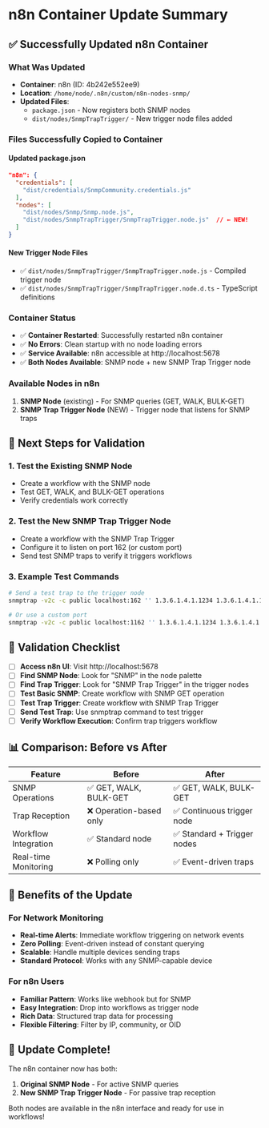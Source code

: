 # n8n Container Update Summary

## ✅ Successfully Updated n8n Container

### What Was Updated
- **Container**: n8n (ID: 4b242e552ee9)
- **Location**: `/home/node/.n8n/custom/n8n-nodes-snmp/`
- **Updated Files**:
  - `package.json` - Now registers both SNMP nodes
  - `dist/nodes/SnmpTrapTrigger/` - New trigger node files added

### Files Successfully Copied to Container

#### Updated package.json
```json
"n8n": {
  "credentials": [
    "dist/credentials/SnmpCommunity.credentials.js"
  ],
  "nodes": [
    "dist/nodes/Snmp/Snmp.node.js",
    "dist/nodes/SnmpTrapTrigger/SnmpTrapTrigger.node.js"  // ← NEW!
  ]
}
```

#### New Trigger Node Files
- ✅ `dist/nodes/SnmpTrapTrigger/SnmpTrapTrigger.node.js` - Compiled trigger node
- ✅ `dist/nodes/SnmpTrapTrigger/SnmpTrapTrigger.node.d.ts` - TypeScript definitions

### Container Status
- ✅ **Container Restarted**: Successfully restarted n8n container
- ✅ **No Errors**: Clean startup with no node loading errors
- ✅ **Service Available**: n8n accessible at http://localhost:5678
- ✅ **Both Nodes Available**: SNMP node + new SNMP Trap Trigger node

### Available Nodes in n8n
1. **SNMP Node** (existing) - For SNMP queries (GET, WALK, BULK-GET)
2. **SNMP Trap Trigger Node** (NEW) - Trigger node that listens for SNMP traps

## 🎯 Next Steps for Validation

### 1. Test the Existing SNMP Node
- Create a workflow with the SNMP node
- Test GET, WALK, and BULK-GET operations
- Verify credentials work correctly

### 2. Test the New SNMP Trap Trigger Node
- Create a workflow with the SNMP Trap Trigger
- Configure it to listen on port 162 (or custom port)
- Send test SNMP traps to verify it triggers workflows

### 3. Example Test Commands
```bash
# Send a test trap to the trigger node
snmptrap -v2c -c public localhost:162 '' 1.3.6.1.4.1.1234 1.3.6.1.4.1.1234.1 s "Test trap"

# Or use a custom port
snmptrap -v2c -c public localhost:1162 '' 1.3.6.1.4.1.1234 1.3.6.1.4.1.1234.1 s "Custom port trap"
```

## 🧪 Validation Checklist

- [ ] **Access n8n UI**: Visit http://localhost:5678
- [ ] **Find SNMP Node**: Look for "SNMP" in the node palette
- [ ] **Find Trap Trigger**: Look for "SNMP Trap Trigger" in the trigger nodes
- [ ] **Test Basic SNMP**: Create workflow with SNMP GET operation
- [ ] **Test Trap Trigger**: Create workflow with SNMP Trap Trigger
- [ ] **Send Test Trap**: Use snmptrap command to test trigger
- [ ] **Verify Workflow Execution**: Confirm trap triggers workflow

## 📊 Comparison: Before vs After

| Feature | Before | After |
|---------|---------|-------|
| SNMP Operations | ✅ GET, WALK, BULK-GET | ✅ GET, WALK, BULK-GET |
| Trap Reception | ❌ Operation-based only | ✅ Continuous trigger node |
| Workflow Integration | ✅ Standard node | ✅ Standard + Trigger nodes |
| Real-time Monitoring | ❌ Polling only | ✅ Event-driven traps |

## 🚀 Benefits of the Update

### For Network Monitoring
- **Real-time Alerts**: Immediate workflow triggering on network events  
- **Zero Polling**: Event-driven instead of constant querying
- **Scalable**: Handle multiple devices sending traps
- **Standard Protocol**: Works with any SNMP-capable device

### For n8n Users
- **Familiar Pattern**: Works like webhook but for SNMP
- **Easy Integration**: Drop into workflows as trigger node
- **Rich Data**: Structured trap data for processing
- **Flexible Filtering**: Filter by IP, community, or OID

## 🎉 Update Complete!

The n8n container now has both:
1. **Original SNMP Node** - For active SNMP queries
2. **New SNMP Trap Trigger Node** - For passive trap reception

Both nodes are available in the n8n interface and ready for use in workflows!
